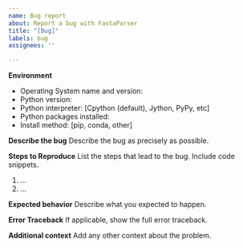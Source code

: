 ```yaml
---
name: Bug report
about: Report a bug with FastaParser
title: "[Bug]"
labels: bug
assignees: ''

---
```


**Environment**
- Operating System name and version: 
- Python version: 
- Python interpreter: [Cpython (default), Jython, PyPy, etc]
- Python packages installed: 
- Install method: [pip, conda, other]

**Describe the bug**
Describe the bug as precisely as possible.

**Steps to Reproduce**
List the steps that lead to the bug. Include code snippets.
1. ...
2. ...

**Expected behavior**
Describe what you expected to happen.

**Error Traceback**
If applicable, show the full error traceback.

**Additional context**
Add any other context about the problem.
